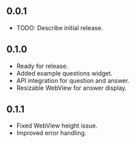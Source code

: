 ## 0.0.1

* TODO: Describe initial release.

## 0.1.0
* Ready for release.
* Added example questions widget.
* API integration for question and answer.
* Resizable WebView for answer display.

## 0.1.1
* Fixed WebView height issue.
* Improved error handling.